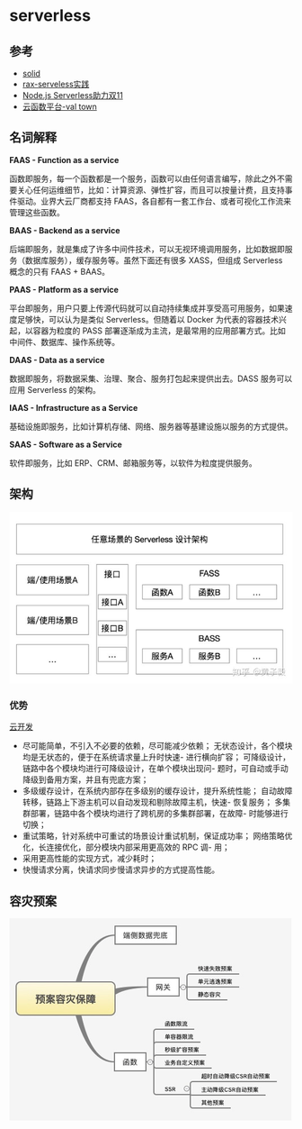 # serverless

## 参考
- [solid](https://learnsolid.cn/)
- [rax-serveless实践](https://mp.weixin.qq.com/s/Hj1Py3_CNedxq0ZAy51Qqw)
- [Node.js Serverless助力双11](https://mp.weixin.qq.com/s/l38ZhVP1RboOEsJI1lUHJQ)
- [云函数平台-val town](https://www.val.town/)

## 名词解释

**FAAS - Function as a service**

函数即服务，每一个函数都是一个服务，函数可以由任何语言编写，除此之外不需要关心任何运维细节，比如：计算资源、弹性扩容，而且可以按量计费，且支持事件驱动。业界大云厂商都支持 FAAS，各自都有一套工作台、或者可视化工作流来管理这些函数。

**BAAS - Backend as a service**

后端即服务，就是集成了许多中间件技术，可以无视环境调用服务，比如数据即服务（数据库服务），缓存服务等。虽然下面还有很多 XASS，但组成 Serverless 概念的只有 FAAS + BAAS。

**PAAS - Platform as a service**

平台即服务，用户只要上传源代码就可以自动持续集成并享受高可用服务，如果速度足够快，可以认为是类似 Serverless。但随着以 Docker 为代表的容器技术兴起，以容器为粒度的 PASS 部署逐渐成为主流，是最常用的应用部署方式。比如中间件、数据库、操作系统等。

**DAAS - Data as a service**

数据即服务，将数据采集、治理、聚合、服务打包起来提供出去。DASS 服务可以应用 Serverless 的架构。

**IAAS - Infrastructure as a Service**

基础设施即服务，比如计算机存储、网络、服务器等基建设施以服务的方式提供。

**SAAS - Software as a Service**

软件即服务，比如 ERP、CRM、邮箱服务等，以软件为粒度提供服务。

## 架构
![通用serverless架构](通用serverless架构.jpg)

### 优势
[云开发](https://mp.weixin.qq.com/s/Ytt5rsFCtsxNmK4Hbf483w)
- 尽可能简单，不引入不必要的依赖，尽可能减少依赖；
无状态设计，各个模块均是无状态的，便于在系统请求量上升时快速- 进行横向扩容；
可降级设计，链路中各个模块均进行可降级设计，在单个模块出现问- 题时，可自动或手动降级到备用方案，并且有兜底方案；
- 多级缓存设计，在系统内部存在多级别的缓存设计，提升系统性能；
自动故障转移，链路上下游主机可以自动发现和剔除故障主机，快速- 恢复服务；
多集群部署，链路中各个模块均进行了跨机房的多集群部署，在故障- 时能够进行切换；
- 重试策略，针对系统中可重试的场景设计重试机制，保证成功率；
网络策略优化，长连接优化，部分模块内部采用更高效的 RPC 调- 用；
- 采用更高性能的实现方式，减少耗时；
- 快慢请求分离，快请求同步慢请求异步的方式提高性能。



## 容灾预案

![容灾预案](./容灾预案.png)